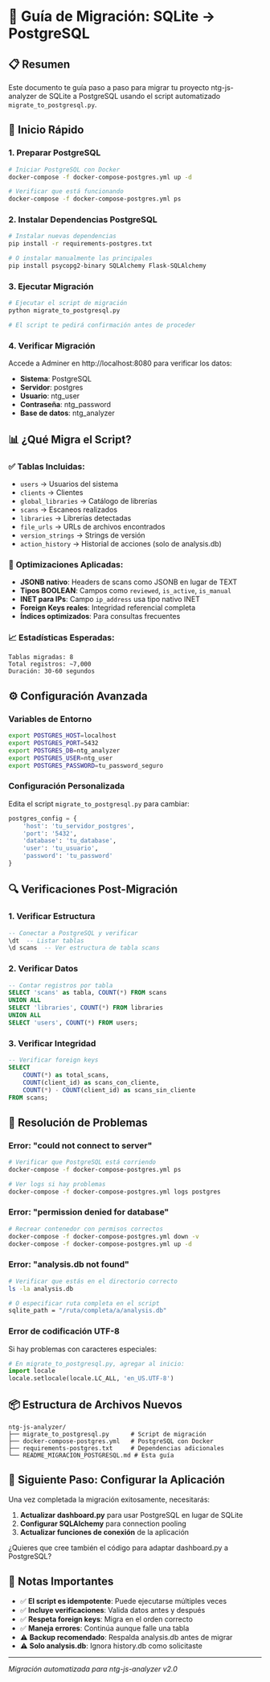 # 🔄 Guía de Migración: SQLite → PostgreSQL

## 📋 Resumen

Este documento te guía paso a paso para migrar tu proyecto ntg-js-analyzer de SQLite a PostgreSQL usando el script automatizado `migrate_to_postgresql.py`.

## 🚀 Inicio Rápido

### 1. **Preparar PostgreSQL**

```bash
# Iniciar PostgreSQL con Docker
docker-compose -f docker-compose-postgres.yml up -d

# Verificar que está funcionando
docker-compose -f docker-compose-postgres.yml ps
```

### 2. **Instalar Dependencias PostgreSQL**

```bash
# Instalar nuevas dependencias
pip install -r requirements-postgres.txt

# O instalar manualmente las principales
pip install psycopg2-binary SQLAlchemy Flask-SQLAlchemy
```

### 3. **Ejecutar Migración**

```bash
# Ejecutar el script de migración
python migrate_to_postgresql.py

# El script te pedirá confirmación antes de proceder
```

### 4. **Verificar Migración**

Accede a Adminer en http://localhost:8080 para verificar los datos:
- **Sistema**: PostgreSQL
- **Servidor**: postgres  
- **Usuario**: ntg_user
- **Contraseña**: ntg_password
- **Base de datos**: ntg_analyzer

## 📊 ¿Qué Migra el Script?

### ✅ **Tablas Incluidas:**
- `users` → Usuarios del sistema
- `clients` → Clientes 
- `global_libraries` → Catálogo de librerías
- `scans` → Escaneos realizados
- `libraries` → Librerías detectadas
- `file_urls` → URLs de archivos encontrados
- `version_strings` → Strings de versión
- `action_history` → Historial de acciones (solo de analysis.db)

### 🔧 **Optimizaciones Aplicadas:**
- **JSONB nativo**: Headers de scans como JSONB en lugar de TEXT
- **Tipos BOOLEAN**: Campos como `reviewed`, `is_active`, `is_manual`
- **INET para IPs**: Campo `ip_address` usa tipo nativo INET
- **Foreign Keys reales**: Integridad referencial completa
- **Índices optimizados**: Para consultas frecuentes

### 📈 **Estadísticas Esperadas:**
```
Tablas migradas: 8
Total registros: ~7,000
Duración: 30-60 segundos
```

## ⚙️ Configuración Avanzada

### **Variables de Entorno**

```bash
export POSTGRES_HOST=localhost
export POSTGRES_PORT=5432
export POSTGRES_DB=ntg_analyzer
export POSTGRES_USER=ntg_user
export POSTGRES_PASSWORD=tu_password_seguro
```

### **Configuración Personalizada**

Edita el script `migrate_to_postgresql.py` para cambiar:

```python
postgres_config = {
    'host': 'tu_servidor_postgres',
    'port': '5432',
    'database': 'tu_database',
    'user': 'tu_usuario',
    'password': 'tu_password'
}
```

## 🔍 Verificaciones Post-Migración

### **1. Verificar Estructura**

```sql
-- Conectar a PostgreSQL y verificar
\dt  -- Listar tablas
\d scans  -- Ver estructura de tabla scans
```

### **2. Verificar Datos**

```sql
-- Contar registros por tabla
SELECT 'scans' as tabla, COUNT(*) FROM scans
UNION ALL
SELECT 'libraries', COUNT(*) FROM libraries
UNION ALL  
SELECT 'users', COUNT(*) FROM users;
```

### **3. Verificar Integridad**

```sql
-- Verificar foreign keys
SELECT 
    COUNT(*) as total_scans,
    COUNT(client_id) as scans_con_cliente,
    COUNT(*) - COUNT(client_id) as scans_sin_cliente
FROM scans;
```

## 🚨 Resolución de Problemas

### **Error: "could not connect to server"**
```bash
# Verificar que PostgreSQL está corriendo
docker-compose -f docker-compose-postgres.yml ps

# Ver logs si hay problemas
docker-compose -f docker-compose-postgres.yml logs postgres
```

### **Error: "permission denied for database"**
```bash
# Recrear contenedor con permisos correctos
docker-compose -f docker-compose-postgres.yml down -v
docker-compose -f docker-compose-postgres.yml up -d
```

### **Error: "analysis.db not found"**
```bash
# Verificar que estás en el directorio correcto
ls -la analysis.db

# O especificar ruta completa en el script
sqlite_path = "/ruta/completa/a/analysis.db"
```

### **Error de codificación UTF-8**
Si hay problemas con caracteres especiales:

```python
# En migrate_to_postgresql.py, agregar al inicio:
import locale
locale.setlocale(locale.LC_ALL, 'en_US.UTF-8')
```

## 📦 Estructura de Archivos Nuevos

```
ntg-js-analyzer/
├── migrate_to_postgresql.py      # Script de migración
├── docker-compose-postgres.yml   # PostgreSQL con Docker
├── requirements-postgres.txt     # Dependencias adicionales
└── README_MIGRACION_POSTGRESQL.md # Esta guía
```

## 🔧 Siguiente Paso: Configurar la Aplicación

Una vez completada la migración exitosamente, necesitarás:

1. **Actualizar dashboard.py** para usar PostgreSQL en lugar de SQLite
2. **Configurar SQLAlchemy** para connection pooling
3. **Actualizar funciones de conexión** de la aplicación

¿Quieres que cree también el código para adaptar dashboard.py a PostgreSQL?

## 📝 Notas Importantes

- ✅ **El script es idempotente**: Puede ejecutarse múltiples veces
- ✅ **Incluye verificaciones**: Valida datos antes y después
- ✅ **Respeta foreign keys**: Migra en el orden correcto
- ✅ **Maneja errores**: Continúa aunque falle una tabla
- ⚠️ **Backup recomendado**: Respalda analysis.db antes de migrar
- ⚠️ **Solo analysis.db**: Ignora history.db como solicitaste

---

*Migración automatizada para ntg-js-analyzer v2.0*